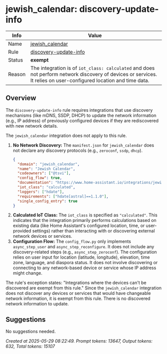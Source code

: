 # jewish_calendar: discovery-update-info

| Info   | Value                                                                    |
|--------|--------------------------------------------------------------------------|
| Name   | [jewish_calendar](https://www.home-assistant.io/integrations/jewish_calendar/) |
| Rule   | [discovery-update-info](https://developers.home-assistant.io/docs/core/integration-quality-scale/rules/discovery-update-info)                                                     |
| Status | **exempt**                                       |
| Reason | The integration is of `iot_class: calculated` and does not perform network discovery of devices or services. It relies on user-configured location and time data. |

## Overview

The `discovery-update-info` rule requires integrations that use discovery mechanisms (like mDNS, SSDP, DHCP) to update the network information (e.g., IP address) of previously configured devices if they are rediscovered with new network details.

The `jewish_calendar` integration does not apply to this rule.
1.  **No Network Discovery:** The `manifest.json` for `jewish_calendar` does not declare any discovery protocols (e.g., `zeroconf`, `ssdp`, `dhcp`).
    ```json
    {
      "domain": "jewish_calendar",
      "name": "Jewish Calendar",
      "codeowners": ["@tsvi"],
      "config_flow": true,
      "documentation": "https://www.home-assistant.io/integrations/jewish_calendar",
      "iot_class": "calculated",
      "loggers": ["hdate"],
      "requirements": ["hdate[astral]==1.1.0"],
      "single_config_entry": true
    }
    ```
2.  **Calculated IoT Class:** The `iot_class` is specified as `"calculated"`. This indicates that the integration primarily performs calculations based on existing data (like Home Assistant's configured location, time, or user-provided settings) rather than interacting with or discovering external network devices or services.
3.  **Configuration Flow:** The `config_flow.py` only implements `async_step_user` and `async_step_reconfigure`. It does not include any discovery-related steps (e.g., `async_step_zeroconf`). The configuration relies on user input for location (latitude, longitude), elevation, time zone, language, and diaspora status. It does not involve discovering or connecting to any network-based device or service whose IP address might change.

The rule's exception states: "Integrations where the devices can't be discovered are exempt from this rule." Since the `jewish_calendar` integration does not discover any devices or services that would have changeable network information, it is exempt from this rule. There is no discovered network information to update.

## Suggestions

No suggestions needed.

_Created at 2025-05-29 08:22:49. Prompt tokens: 13647, Output tokens: 632, Total tokens: 15107_
